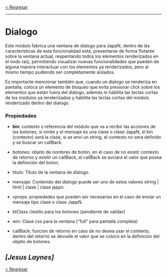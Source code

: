 [< Regresar](../Indice.md)

---
# Dialogo
Este módulo fabrica una ventana de dialogo para JappN, dentro de las características de esta funcionalidad está, presentarse de forma flotante sobre la ventana actual, respentando todos los elementos renderizados en el nodo raíz, permitiendo visualizar nuevas funcionalidades que pueden de alguna manera interactuar con los elementos ya renderizados, pero al mismo tiempo pudiendo ser completamente aislados.

Es importante mencionar también que, cuando un dialogo se renderiza en pantalla, coloca un elemento de bloqueo que evita presionar click sobre los elementos que están fuera del dialogo, además in habilita las teclas cortas de los módulos ya renderizados y habilita las teclas cortas del módulo renderizado dentro del dialogo.

### Propiedades

* **bin**: contexto o referencia del módulo que va a recibir las acciones de los botones, si omite y el mensaje es una clase o clase JappN, el bin (contexto) será la clase, si se enví un string, el contesto no sera definido y se buscar un callBack. 

* botones: objeto de nombres de botón, en el caso de no existir contexto de retorno y existir un callBack, al callBack se evciará el valor que posea la definición del boton. 

* titulo: Título de la ventana de dialogo. 

* mensaje: Contenido del dialogo puede ser uno de estos valores string | html | clase | clase jappn. 

* vprops: propiedades que pueden ser necesarias en el caso de enviar un mensaje tipo clase o clase JappN. 

* btClass //estilo para los botones (pendiente de validar) 

* win:  Clase css para la ventana ("full" para pantalla completa) 

* callBack: funcion de retorno en caso de no desea usar el contexto, dentro del retorno se devuele el valor que se colocó en la definicion del objeto de botones.





*[Jesus Laynes]*
---

[< Regresar](../Indice.md)